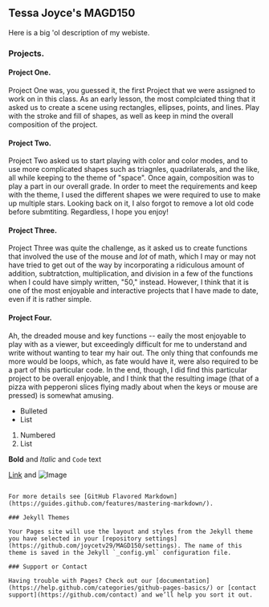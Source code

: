 ## **Tessa Joyce's MAGD150**
Here is a big 'ol description of my webiste.

### **Projects.**
#### **Project One.**
Project One was, you guessed it, the first Project that we were assigned to work on in this class. As an early lesson, the most complciated thing that it asked us to create a scene using rectangles, ellipses, points, and lines. Play with the stroke and fill of shapes, as well as keep in mind the overall composition of the project.

#### **Project Two.**
Project Two asked us to start playing with color and color modes, and to use more complicated shapes such as triagnles, quadrilaterals, and the like, all while keeping to the theme of "space". Once again, composition was to play a part in our overall grade. In order to meet the requirements and keep with the theme, I used the different shapes we were required to use to make up multiple stars. Looking back on it, I also forgot to remove a lot old code before submtiting. Regardless, I hope you enjoy!

#### **Project Three.**
Project Three was quite the challenge, as it asked us to create functions that involved the use of the mouse and *lot* of math, which I may or may not have tried to get out of the way by incorporating a ridiculous amount of addition, subtratction, multiplication, and division in a few of the functions when I could have simply written, "50," instead. However, I think that it is one of the most enjoyable and interactive projects that I have made to date, even if it is rather simple.

#### **Project Four.**
Ah, the dreaded mouse and key functions -- eaily the most enjoyable to play with as a viewer, but exceedingly difficult for me to understand and write without wanting to tear my hair out. The only thing that confounds me more would be loops, which, as fate would have it, were also required to be a part of this particular code. In the end, though, I did find this particular project to be overall enjoyable, and I think that the resulting image (that of a pizza with pepperoni slices flying madly about when the keys or mouse are pressed) is somewhat amusing. 

- Bulleted
- List

1. Numbered
2. List

**Bold** and _Italic_ and `Code` text

[Link](url) and ![Image](src)
```

For more details see [GitHub Flavored Markdown](https://guides.github.com/features/mastering-markdown/).

### Jekyll Themes

Your Pages site will use the layout and styles from the Jekyll theme you have selected in your [repository settings](https://github.com/joycetv29/MAGD150/settings). The name of this theme is saved in the Jekyll `_config.yml` configuration file.

### Support or Contact

Having trouble with Pages? Check out our [documentation](https://help.github.com/categories/github-pages-basics/) or [contact support](https://github.com/contact) and we’ll help you sort it out.
